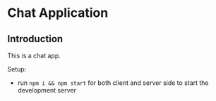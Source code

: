 #  Chat Application



## Introduction
This is a chat app. 


Setup:
- run ```npm i && npm start``` for both client and server side to start the development server

